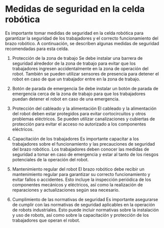 # Medidas de seguridad en la celda robótica
Es importante tomar medidas de seguridad en la celda robótica para garantizar la seguridad de los trabajadores y el correcto funcionamiento del brazo robótico. A continuación, se describen algunas medidas de seguridad recomendadas para esta celda.

1. Protección de la zona de trabajo
Se debe instalar una barrera de seguridad alrededor de la zona de trabajo para evitar que los trabajadores ingresen accidentalmente en la zona de operación del robot. También se pueden utilizar sensores de presencia para detener el robot en caso de que un trabajador entre en la zona de trabajo.

2. Botón de parada de emergencia
Se debe instalar un botón de parada de emergencia cerca de la zona de trabajo para que los trabajadores puedan detener el robot en caso de una emergencia.

3. Protección del cableado y la alimentación
El cableado y la alimentación del robot deben estar protegidos para evitar cortocircuitos y otros problemas eléctricos. Se pueden utilizar canalizaciones y cubiertas de protección para evitar el acceso no autorizado a los componentes eléctricos.

4. Capacitación de los trabajadores
Es importante capacitar a los trabajadores sobre el funcionamiento y las precauciones de seguridad del brazo robótico. Los trabajadores deben conocer las medidas de seguridad a tomar en caso de emergencia y estar al tanto de los riesgos potenciales de la operación del robot.

5. Mantenimiento regular del robot
El brazo robótico debe recibir un mantenimiento regular para garantizar su correcto funcionamiento y evitar fallos o accidentes. Esto incluye la inspección periódica de los componentes mecánicos y eléctricos, así como la realización de reparaciones y actualizaciones según sea necesario.

6. Cumplimiento de las normativas de seguridad
Es importante asegurarse de cumplir con las normativas de seguridad aplicables en la operación de robots industriales. Esto puede incluir normativas sobre la instalación y uso de robots, así como sobre la capacitación y protección de los trabajadores que operan el robot.